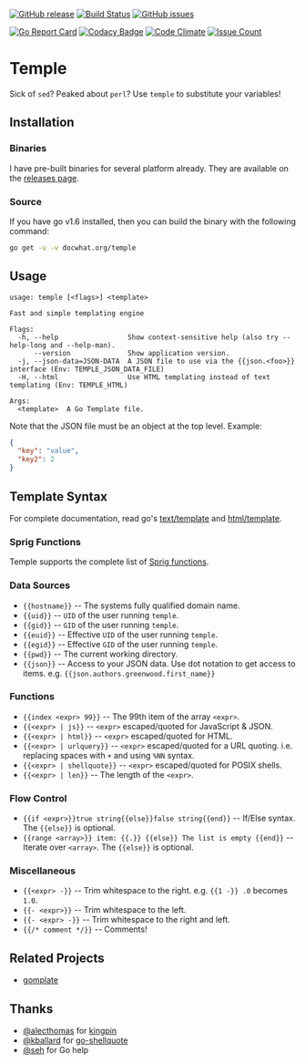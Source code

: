 [![GitHub release](https://img.shields.io/github/release/docwhat/temple.svg)](https://github.com/docwhat/temple/releases) [![Build Status](https://travis-ci.org/docwhat/temple.svg?branch=master)](https://travis-ci.org/docwhat/temple) [![GitHub issues](https://img.shields.io/github/issues/docwhat/temple.svg)](https://github.com/docwhat/temple/issues)

[![Go Report Card](https://goreportcard.com/badge/github.com/docwhat/temple)](https://goreportcard.com/report/github.com/docwhat/temple) [![Codacy Badge](https://api.codacy.com/project/badge/Grade/56ac41ac47614f7dabd5e30145c224b3)](https://www.codacy.com/app/docwhat/temple?utm_source=github.com&utm_medium=referral&utm_content=docwhat/temple&utm_campaign=Badge_Grade) [![Code Climate](https://codeclimate.com/github/docwhat/temple/badges/gpa.svg)](https://codeclimate.com/github/docwhat/temple) [![Issue Count](https://codeclimate.com/github/docwhat/temple/badges/issue_count.svg)](https://codeclimate.com/github/docwhat/temple)

# Temple

Sick of `sed`? Peaked about `perl`? Use `temple` to substitute your variables!

## Installation

### Binaries

I have pre-built binaries for several platform already. They are available on the [releases page](https://github.com/docwhat/temple/releases).

### Source

If you have go v1.6 installed, then you can build the binary with the following command:

```bash
go get -u -v docwhat.org/temple
```

## Usage

    usage: temple [<flags>] <template>

    Fast and simple templating engine

    Flags:
      -h, --help                 Show context-sensitive help (also try --help-long and --help-man).
          --version              Show application version.
      -j, --json-data=JSON-DATA  A JSON file to use via the {{json.<foo>}} interface (Env: TEMPLE_JSON_DATA_FILE)
      -H, --html                 Use HTML templating instead of text templating (Env: TEMPLE_HTML)

    Args:
      <template>  A Go Template file.

Note that the JSON file must be an object at the top level. Example:

```json
{
  "key": "value",
  "key2": 2
}
```

## Template Syntax

For complete documentation, read go's [text/template](https://golang.org/pkg/text/template/) and [html/template](https://golang.org/pkg/html/template/).

### Sprig Functions

Temple supports the complete list of [Sprig functions](http://masterminds.github.io/sprig/).

### Data Sources

* `{{hostname}}` -- The systems fully qualified domain name.
* `{{uid}}` -- `UID` of the user running `temple`.
* `{{gid}}` -- `GID` of the user running `temple`.
* `{{euid}}` -- Effective `UID` of the user running `temple`.
* `{{egid}}` -- Effective `GID` of the user running `temple`.
* `{{pwd}}` -- The current working directory.
* `{{json}}` -- Access to your JSON data. Use dot notation to get access to items. e.g. `{{json.authors.greenwood.first_name}}`

### Functions

* `{{index <expr> 99}}` -- The 99th item of the array `<expr>`.
* `{{<expr> | js}}` -- `<expr>` escaped/quoted for JavaScript & JSON.
* `{{<expr> | html}}` -- `<expr>` escaped/quoted for HTML.
* `{{<expr> | urlquery}}` -- `<expr>` escaped/quoted for a URL quoting. i.e. replacing spaces with `+` and using `%NN` syntax.
* `{{<expr> | shellquote}}` -- `<expr>` escaped/quoted for POSIX shells.
* `{{<expr> | len}}` -- The length of the `<expr>`.

### Flow Control

* `{{if <expr>}}true string{{else}}false string{{end}}` -- If/Else syntax. The `{{else}}` is optional.
* `{{range <array>}} item: {{.}} {{else}} The list is empty {{end}}` -- Iterate over `<array>`. The `{{else}}` is optional.

### Miscellaneous

* `{{<expr> -}}` -- Trim whitespace to the right. e.g. `{{1 -}} .0` becomes `1.0`.
* `{{- <expr>}}` -- Trim whitespace to the left.
* `{{- <expr> -}}` -- Trim whitespace to the right and left.
* `{{/* comment */}}` -- Comments!

## Related Projects

* [gomplate](https://github.com/hairyhenderson/gomplate)

## Thanks

* [@alecthomas](https://github.com/alecthomas) for [kingpin](https://github.com/alecthomas/kingpin)
* [@kballard](https://github.com/kballard) for [go-shellquote](https://github.com/kballard/go-shellquote)
* [@seh](https://github.com/seh) for Go help
